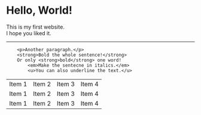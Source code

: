 <html> 
<head>
</head>

<body>
		<h1> Hello, World!</h1>
		<p>This is my first website.<br/>I hope you liked it.</p> 
		<hr />
		<table>
			<tr>
				<td>Item 1</td>
				<td>Item 2</td>
				<td>Item 3</td>
				<td>Item 4</td>
			</tr>
			<tr>
				<td>Item 1</td>
				<td>Item 2</td>
				<td>Item 3</td>
				<td>Item 4</td>
			</tr>
			<tr>
				<td>Item 1</td>
				<td>Item 2</td>
				<td>Item 3</td>
				<td>Item 4</td>
			</tr>
			
		<p>Another paragraph.</p>
		<strong>Bold the whole sentence!</strong>
		Or only <strong>bold</strong> one word!
			<em>Make the sentecne in italics.</em>
			<u>You can also underline the text.</u>
	
</body>
</html>
